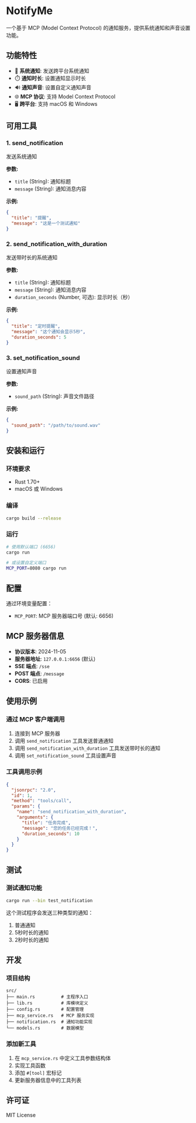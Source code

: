 # NotifyMe

一个基于 MCP (Model Context Protocol) 的通知服务，提供系统通知和声音设置功能。

## 功能特性

- 🔔 **系统通知**: 发送跨平台系统通知
- ⏱️ **通知时长**: 设置通知显示时长
- 🔊 **通知声音**: 设置自定义通知声音
- 🌐 **MCP 协议**: 支持 Model Context Protocol
- 🖥️ **跨平台**: 支持 macOS 和 Windows

## 可用工具

### 1. send_notification
发送系统通知

**参数:**
- `title` (String): 通知标题
- `message` (String): 通知消息内容

**示例:**
```json
{
  "title": "提醒",
  "message": "这是一个测试通知"
}
```

### 2. send_notification_with_duration
发送带时长的系统通知

**参数:**
- `title` (String): 通知标题
- `message` (String): 通知消息内容
- `duration_seconds` (Number, 可选): 显示时长（秒）

**示例:**
```json
{
  "title": "定时提醒",
  "message": "这个通知会显示5秒",
  "duration_seconds": 5
}
```

### 3. set_notification_sound
设置通知声音

**参数:**
- `sound_path` (String): 声音文件路径

**示例:**
```json
{
  "sound_path": "/path/to/sound.wav"
}
```

## 安装和运行

### 环境要求
- Rust 1.70+
- macOS 或 Windows

### 编译
```bash
cargo build --release
```

### 运行
```bash
# 使用默认端口 (6656)
cargo run

# 或设置自定义端口
MCP_PORT=8080 cargo run
```

## 配置

通过环境变量配置：

- `MCP_PORT`: MCP 服务器端口号 (默认: 6656)

## MCP 服务器信息

- **协议版本**: 2024-11-05
- **服务器地址**: `127.0.0.1:6656` (默认)
- **SSE 端点**: `/sse`
- **POST 端点**: `/message`
- **CORS**: 已启用

## 使用示例

### 通过 MCP 客户端调用

1. 连接到 MCP 服务器
2. 调用 `send_notification` 工具发送普通通知
3. 调用 `send_notification_with_duration` 工具发送带时长的通知
4. 调用 `set_notification_sound` 工具设置声音

### 工具调用示例

```json
{
  "jsonrpc": "2.0",
  "id": 1,
  "method": "tools/call",
  "params": {
    "name": "send_notification_with_duration",
    "arguments": {
      "title": "任务完成",
      "message": "您的任务已经完成！",
      "duration_seconds": 10
    }
  }
}
```

## 测试

### 测试通知功能
```bash
cargo run --bin test_notification
```

这个测试程序会发送三种类型的通知：
1. 普通通知
2. 5秒时长的通知
3. 2秒时长的通知

## 开发

### 项目结构
```
src/
├── main.rs          # 主程序入口
├── lib.rs           # 库模块定义
├── config.rs        # 配置管理
├── mcp_service.rs   # MCP 服务实现
├── notification.rs  # 通知功能实现
└── models.rs        # 数据模型
```

### 添加新工具

1. 在 `mcp_service.rs` 中定义工具参数结构体
2. 实现工具函数
3. 添加 `#[tool]` 宏标记
4. 更新服务器信息中的工具列表

## 许可证

MIT License
